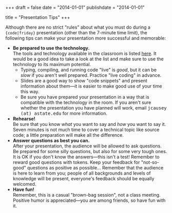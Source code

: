 +++
draft = false
date = "2014-01-01"
publishdate = "2014-01-01"

title = "Presentation Tips"
+++

Although there are no strict "rules" about what you must do during a `{code|friday}` presentation (other than the 7-minute time limit), the following tips can make your presentation more successful and memorable:

* **Be prepared to use the technology.**     
The tools and technology available in the classroom is listed [here](/tools-available "Technology available in the presentation room.").  It would be a good idea to take a look at the list and make sure to use the technology to its maximum potential.
    * Typing, compiling, and running code "live" is _good_, but it can be _slow_ if you aren't well prepared.  Practice "live coding" in advance.
    * Slides are a good way to show "code snippets" and present information about them&mdash;it is easier to make good use of your time this way.
    * Be sure you have prepared your presentation in a way that is compatible with the technology in the room.  If you aren't sure whether the presentation you have planned will work, email <tt>jcausey (at) astate.edu</tt> for more information.
* **Rehearse!**     
Be sure that you know _what_ you want to say and _how_ you want to say it.  Seven minutes is not much time to cover a technical topic like source code; a little preparation will make all the difference.
* **Answer questions as best you can.**     
After your presentation, the audience will be allowed to ask questions.  Be prepared for some silly questions, but also for some very tough ones.  It is OK if you don't know the answers&mdash;this isn't a test!   Remember to reward good questions with tokens.  Keep your feedback for "not-so-good" questions as positive as possible... Remember that the audience is here to learn from you; people of all backgrounds and levels of knowledge will be present, everyone's feedback should be equally welcomed.
* **Have fun!**    
Remember, this is a casual "brown-bag session", not a class meeting.  Positive humor is appreciated&mdash;you are among friends, so have fun with it.